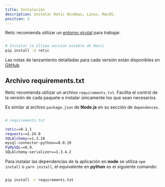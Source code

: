 ```yaml
---
title: Instalación
description: Instalar Retic Windows, Linux, MacOS.
position: 3
---
```


Retic recomienda utilizar un [entorno virutal](/manual/es/getting-started/virtual-environments "/manual/[lang]/[section]/[slug]") para trabajar.

```bash

# Instalar la última versión estable de Retic
pip install -U retic

```

Las notas de lanzamiento detalladas para cada versión están disponibles en [GitHub](https://github.com/reticpy/retic/releases).

## Archivo requirements.txt

Retic recomienda utilizar un archivo ``requirements.txt``. Facilita el control de la versión de cada paquete e instalar únicamente los que sean necesarios.

Es similar al archivo ``package.json`` de **Node.js** en su sección de ``dependences``.


```bash

# requirements.txt

retic==0.1.1
requests==2.24.0
SQLAlchemy==1.3.18
mysql-connector-python==8.0.19
PyMySQL==0.9.
SQLAlchemy-serializer==1.3.4.2

```

Para instalar las dependencias de la aplicación en **node** se utiliza ``npm install`` o ``yarn install``, el equivalente en **python** es el siguiente comando:

```bash

pip install -r requirements.txt

```